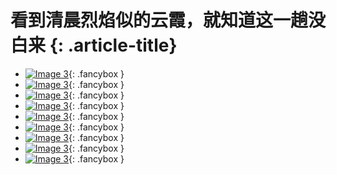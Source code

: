 # 看到清晨烈焰似的云霞，就知道这一趟没白来 {: .article-title}

<div class="grid cards" markdown>

- [![Image 3](da8eb0c9-fcf7-4538-8ab8-cf382139437b.jpg)](da8eb0c9-fcf7-4538-8ab8-cf382139437b.jpg){: .fancybox }
- [![Image 3](0172bf2f-8f3d-459d-9ae2-24b5d08e7416.jpg)](0172bf2f-8f3d-459d-9ae2-24b5d08e7416.jpg){: .fancybox }
- [![Image 3](43f96cd9-5fe3-4f50-a851-8b379c208e77.jpg)](43f96cd9-5fe3-4f50-a851-8b379c208e77.jpg){: .fancybox }
- [![Image 3](38eb9b1e-b210-4cc8-9dfb-ee64cfb43f96.jpg)](38eb9b1e-b210-4cc8-9dfb-ee64cfb43f96.jpg){: .fancybox }
- [![Image 3](f86c80cf-75a5-4898-9346-a90a73187466.jpg)](f86c80cf-75a5-4898-9346-a90a73187466.jpg){: .fancybox }
- [![Image 3](b301d55c-e98c-40bf-81ef-e65d0f17886d.jpg)](b301d55c-e98c-40bf-81ef-e65d0f17886d.jpg){: .fancybox }
- [![Image 3](6788e77c-8e4c-47dc-8154-adae6c95fd54.jpg)](6788e77c-8e4c-47dc-8154-adae6c95fd54.jpg){: .fancybox }
- [![Image 3](05972403-915d-481a-92dd-122a7f00c029.jpg)](05972403-915d-481a-92dd-122a7f00c029.jpg){: .fancybox }
- [![Image 3](2a10240a-fc2b-4e9e-9ebb-48467a973418.jpg)](2a10240a-fc2b-4e9e-9ebb-48467a973418.jpg){: .fancybox }


</div>